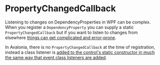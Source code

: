 # PropertyChangedCallback

Listening to changes on DependencyProperties in WPF can be complex. When you register a `DependencyProperty` you can supply a static `PropertyChangedCallback` but if you want to listen to changes from elsewhere [things can get complicated and error-prone](https://stackoverflow.com/questions/23682232).

In Avalonia, there is no `PropertyChangedCallback` at the time of registration, instead a class listener is [added to the control's static constructor in much the same way that event class listeners are added](../../guides/data-binding/binding-from-code#subscribing-to-a-property-on-any-object).

<XpfAd/>